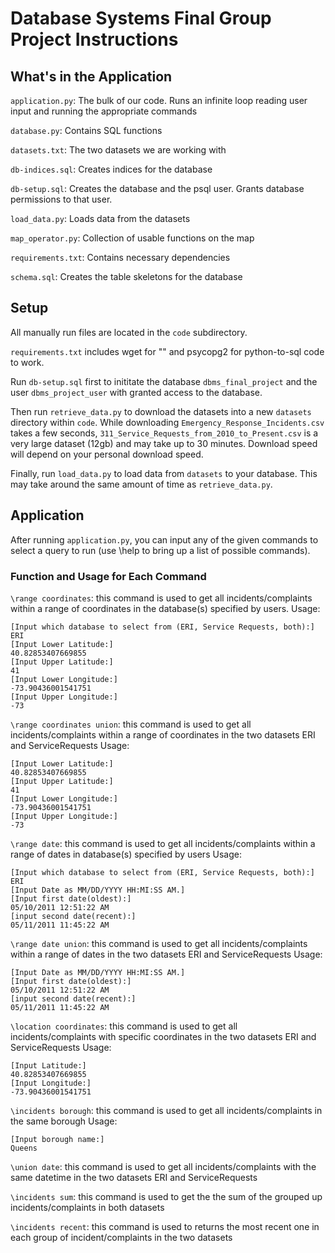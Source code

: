# Database Systems Final Group Project Instructions

## What's in the Application
`application.py`: The bulk of our code. Runs an infinite loop reading user input and running the appropriate commands

`database.py`: Contains SQL functions

`datasets.txt`: The two datasets we are working with

`db-indices.sql`: Creates indices for the database

`db-setup.sql`: Creates the database and the psql user. Grants database permissions to that user.

`load_data.py`: Loads data from the datasets

`map_operator.py`: Collection of usable functions on the map

`requirements.txt`: Contains necessary dependencies

`schema.sql`: Creates the table skeletons for the database


## Setup
All manually run files are located in the `code` subdirectory.

`requirements.txt` includes wget for "" and psycopg2 for python-to-sql code to work.

Run `db-setup.sql` first to inititate the database `dbms_final_project` and the user `dbms_project_user` with granted access to the database.

Then run `retrieve_data.py` to download the datasets into a new `datasets` directory within `code`. While downloading `Emergency_Response_Incidents.csv` takes a few seconds, `311_Service_Requests_from_2010_to_Present.csv` is a very large dataset (12gb) and may take up to 30 minutes. Download speed will depend on your personal download speed.

Finally, run `load_data.py` to load data from `datasets` to your database. This may take around the same amount of time as `retrieve_data.py`.


## Application
After running `application.py`, you can input any of the given commands to select a query to run (use \help to bring up a list of possible commands).

### Function and Usage for Each Command
`\range coordinates`: this command is used to get all incidents/complaints within a range of coordinates in the database(s) specified by users. 
Usage: 
```
[Input which database to select from (ERI, Service Requests, both):]
ERI
[Input Lower Latitude:]
40.82853407669855
[Input Upper Latitude:]
41
[Input Lower Longitude:]
-73.90436001541751
[Input Upper Longitude:]
-73
```

`\range coordinates union`: this command is used to get all incidents/complaints within a range of coordinates in the two datasets ERI and ServiceRequests
Usage: 
```
[Input Lower Latitude:]
40.82853407669855
[Input Upper Latitude:]
41
[Input Lower Longitude:]
-73.90436001541751
[Input Upper Longitude:]
-73
```

`\range date`: this command is used to get all incidents/complaints within a range of dates in database(s) specified by users
Usage: 
```
[Input which database to select from (ERI, Service Requests, both):]
ERI
[Input Date as MM/DD/YYYY HH:MI:SS AM.]
[Input first date(oldest):]
05/10/2011 12:51:22 AM
[input second date(recent):]
05/11/2011 11:45:22 AM
```

`\range date union`: this command is used to get all incidents/complaints within a range of dates in the two datasets ERI and ServiceRequests
Usage: 
```
[Input Date as MM/DD/YYYY HH:MI:SS AM.]
[Input first date(oldest):]
05/10/2011 12:51:22 AM
[input second date(recent):]
05/11/2011 11:45:22 AM
```

`\location coordinates`: this command is used to get all incidents/complaints with specific coordinates in the two datasets ERI and ServiceRequests
Usage:
```
[Input Latitude:]
40.82853407669855
[Input Longitude:]
-73.90436001541751
```

`\incidents borough`: this command is used to get all incidents/complaints in the same borough
Usage:
```
[Input borough name:]
Queens
```

`\union date`: this command is used to get all incidents/complaints with the same datetime in the two datasets ERI and ServiceRequests

`\incidents sum`: this command is used to get the the sum of the grouped up incidents/complaints in both datasets

`\incidents recent`: this command is used to returns the most recent one in each group of incident/complaints in the two datasets
